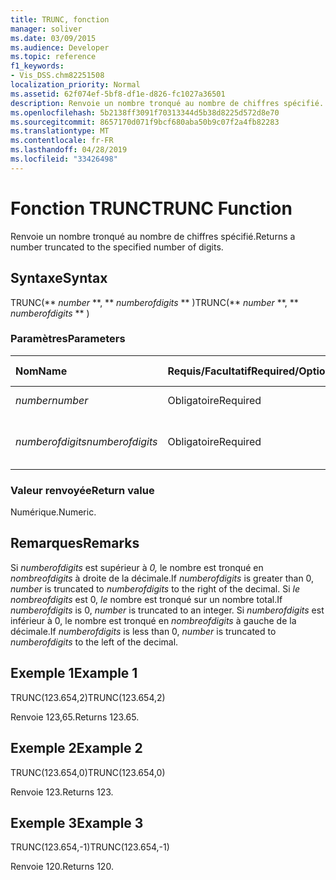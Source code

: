 ```yaml
---
title: TRUNC, fonction
manager: soliver
ms.date: 03/09/2015
ms.audience: Developer
ms.topic: reference
f1_keywords:
- Vis_DSS.chm82251508
localization_priority: Normal
ms.assetid: 62f074ef-5bf8-df1e-d826-fc1027a36501
description: Renvoie un nombre tronqué au nombre de chiffres spécifié.
ms.openlocfilehash: 5b2138ff3091f70313344d5b38d8225d572d8e70
ms.sourcegitcommit: 8657170d071f9bcf680aba50b9c07f2a4fb82283
ms.translationtype: MT
ms.contentlocale: fr-FR
ms.lasthandoff: 04/28/2019
ms.locfileid: "33426498"
---
```

# <a name="trunc-function"></a><span data-ttu-id="cc8f2-103">Fonction TRUNC</span><span class="sxs-lookup"><span data-stu-id="cc8f2-103">TRUNC Function</span></span>

<span data-ttu-id="cc8f2-104">Renvoie un nombre tronqué au nombre de chiffres spécifié.</span><span class="sxs-lookup"><span data-stu-id="cc8f2-104">Returns a number truncated to the specified number of digits.</span></span>
  
## <a name="syntax"></a><span data-ttu-id="cc8f2-105">Syntaxe</span><span class="sxs-lookup"><span data-stu-id="cc8f2-105">Syntax</span></span>

<span data-ttu-id="cc8f2-106">TRUNC(\*\* *number* \*\*, \*\* *numberofdigits* \*\* )</span><span class="sxs-lookup"><span data-stu-id="cc8f2-106">TRUNC(\*\* *number* \*\*, \*\* *numberofdigits* \*\* )</span></span> 
  
### <a name="parameters"></a><span data-ttu-id="cc8f2-107">Paramètres</span><span class="sxs-lookup"><span data-stu-id="cc8f2-107">Parameters</span></span>

|<span data-ttu-id="cc8f2-108">**Nom**</span><span class="sxs-lookup"><span data-stu-id="cc8f2-108">**Name**</span></span>|<span data-ttu-id="cc8f2-109">**Requis/Facultatif**</span><span class="sxs-lookup"><span data-stu-id="cc8f2-109">**Required/Optional**</span></span>|<span data-ttu-id="cc8f2-110">**Type de données**</span><span class="sxs-lookup"><span data-stu-id="cc8f2-110">**Data Type**</span></span>|<span data-ttu-id="cc8f2-111">**Description**</span><span class="sxs-lookup"><span data-stu-id="cc8f2-111">**Description**</span></span>|
|:-----|:-----|:-----|:-----|
| <span data-ttu-id="cc8f2-112">_number_</span><span class="sxs-lookup"><span data-stu-id="cc8f2-112">_number_</span></span> <br/> |<span data-ttu-id="cc8f2-113">Obligatoire</span><span class="sxs-lookup"><span data-stu-id="cc8f2-113">Required</span></span>  <br/> |<span data-ttu-id="cc8f2-114">**Numérique**</span><span class="sxs-lookup"><span data-stu-id="cc8f2-114">**Numeric**</span></span> <br/> |<span data-ttu-id="cc8f2-115">Nombre à tronquer.</span><span class="sxs-lookup"><span data-stu-id="cc8f2-115">The number to truncate.</span></span>  <br/> |
| <span data-ttu-id="cc8f2-116">_numberofdigits_</span><span class="sxs-lookup"><span data-stu-id="cc8f2-116">_numberofdigits_</span></span> <br/> |<span data-ttu-id="cc8f2-117">Obligatoire</span><span class="sxs-lookup"><span data-stu-id="cc8f2-117">Required</span></span>  <br/> |<span data-ttu-id="cc8f2-118">**Numérique**</span><span class="sxs-lookup"><span data-stu-id="cc8f2-118">**Numeric**</span></span> <br/> |<span data-ttu-id="cc8f2-119">Nombre de chiffres à _tronqué._</span><span class="sxs-lookup"><span data-stu-id="cc8f2-119">The number of digits to which to truncate  _number_.</span></span>  <br/> |
   
### <a name="return-value"></a><span data-ttu-id="cc8f2-120">Valeur renvoyée</span><span class="sxs-lookup"><span data-stu-id="cc8f2-120">Return value</span></span>

<span data-ttu-id="cc8f2-121">Numérique.</span><span class="sxs-lookup"><span data-stu-id="cc8f2-121">Numeric.</span></span>
  
## <a name="remarks"></a><span data-ttu-id="cc8f2-122">Remarques</span><span class="sxs-lookup"><span data-stu-id="cc8f2-122">Remarks</span></span>

<span data-ttu-id="cc8f2-123">Si  _numberofdigits_ est supérieur à  _0,_ le nombre est tronqué en  _nombreofdigits_ à droite de la décimale.</span><span class="sxs-lookup"><span data-stu-id="cc8f2-123">If  _numberofdigits_ is greater than 0,  _number_ is truncated to  _numberofdigits_ to the right of the decimal.</span></span> <span data-ttu-id="cc8f2-124">Si  _le nombreofdigits_ est 0,  _le_ nombre est tronqué sur un nombre total.</span><span class="sxs-lookup"><span data-stu-id="cc8f2-124">If  _numberofdigits_ is 0,  _number_ is truncated to an integer.</span></span> <span data-ttu-id="cc8f2-125">Si _numberofdigits_ est inférieur à  0, le nombre est tronqué en _nombreofdigits_ à gauche de la décimale.</span><span class="sxs-lookup"><span data-stu-id="cc8f2-125">If  _numberofdigits_ is less than 0,  _number_ is truncated to  _numberofdigits_ to the left of the decimal.</span></span> 
  
## <a name="example-1"></a><span data-ttu-id="cc8f2-126">Exemple 1</span><span class="sxs-lookup"><span data-stu-id="cc8f2-126">Example 1</span></span>

<span data-ttu-id="cc8f2-127">TRUNC(123.654,2)</span><span class="sxs-lookup"><span data-stu-id="cc8f2-127">TRUNC(123.654,2)</span></span>
  
<span data-ttu-id="cc8f2-128">Renvoie 123,65.</span><span class="sxs-lookup"><span data-stu-id="cc8f2-128">Returns 123.65.</span></span>
  
## <a name="example-2"></a><span data-ttu-id="cc8f2-129">Exemple 2</span><span class="sxs-lookup"><span data-stu-id="cc8f2-129">Example 2</span></span>

<span data-ttu-id="cc8f2-130">TRUNC(123.654,0)</span><span class="sxs-lookup"><span data-stu-id="cc8f2-130">TRUNC(123.654,0)</span></span>
  
<span data-ttu-id="cc8f2-131">Renvoie 123.</span><span class="sxs-lookup"><span data-stu-id="cc8f2-131">Returns 123.</span></span>
  
## <a name="example-3"></a><span data-ttu-id="cc8f2-132">Exemple 3</span><span class="sxs-lookup"><span data-stu-id="cc8f2-132">Example 3</span></span>

<span data-ttu-id="cc8f2-133">TRUNC(123.654,-1)</span><span class="sxs-lookup"><span data-stu-id="cc8f2-133">TRUNC(123.654,-1)</span></span>
  
<span data-ttu-id="cc8f2-134">Renvoie 120.</span><span class="sxs-lookup"><span data-stu-id="cc8f2-134">Returns 120.</span></span>
  

